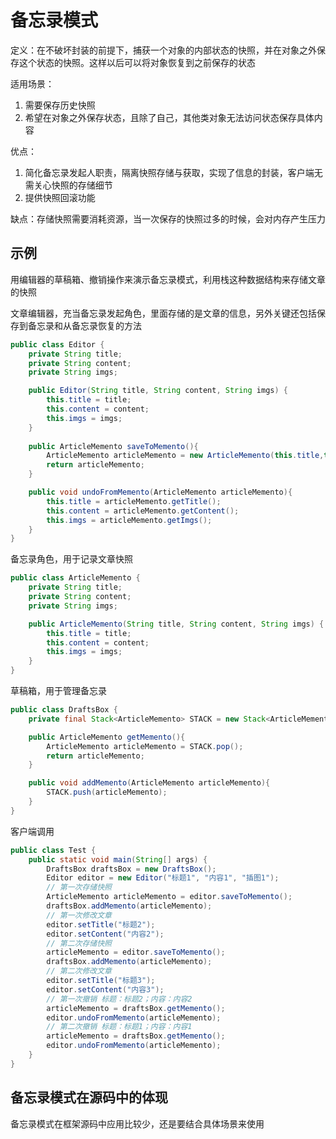 # 备忘录模式

定义：在不破坏封装的前提下，捕获一个对象的内部状态的快照，并在对象之外保存这个状态的快照。这样以后可以将对象恢复到之前保存的状态

适用场景：

1. 需要保存历史快照
2. 希望在对象之外保存状态，且除了自己，其他类对象无法访问状态保存具体内容

优点：

1. 简化备忘录发起人职责，隔离快照存储与获取，实现了信息的封装，客户端无需关心快照的存储细节
2. 提供快照回滚功能

缺点：存储快照需要消耗资源，当一次保存的快照过多的时候，会对内存产生压力



## 示例

用编辑器的草稿箱、撤销操作来演示备忘录模式，利用栈这种数据结构来存储文章的快照

文章编辑器，充当备忘录发起角色，里面存储的是文章的信息，另外关键还包括保存到备忘录和从备忘录恢复的方法

```java
public class Editor {
    private String title;
    private String content;
    private String imgs;

    public Editor(String title, String content, String imgs) {
        this.title = title;
        this.content = content;
        this.imgs = imgs;
    }
    
    public ArticleMemento saveToMemento(){
        ArticleMemento articleMemento = new ArticleMemento(this.title,this.content,this.imgs);
        return articleMemento;
    }

    public void undoFromMemento(ArticleMemento articleMemento){
        this.title = articleMemento.getTitle();
        this.content = articleMemento.getContent();
        this.imgs = articleMemento.getImgs();
    }
}
```



备忘录角色，用于记录文章快照

```java
public class ArticleMemento {
    private String title;
    private String content;
    private String imgs;

    public ArticleMemento(String title, String content, String imgs) {
        this.title = title;
        this.content = content;
        this.imgs = imgs;
    }
}
```



草稿箱，用于管理备忘录

```java
public class DraftsBox {
    private final Stack<ArticleMemento> STACK = new Stack<ArticleMemento>();

    public ArticleMemento getMemento(){
        ArticleMemento articleMemento = STACK.pop();
        return articleMemento;
    }

    public void addMemento(ArticleMemento articleMemento){
        STACK.push(articleMemento);
    }
}
```



客户端调用

```java
public class Test {
    public static void main(String[] args) {
        DraftsBox draftsBox = new DraftsBox();
        Editor editor = new Editor("标题1", "内容1", "插图1");
        // 第一次存储快照
        ArticleMemento articleMemento = editor.saveToMemento();
        draftsBox.addMemento(articleMemento);
        // 第一次修改文章
        editor.setTitle("标题2");
        editor.setContent("内容2");
        // 第二次存储快照
        articleMemento = editor.saveToMemento();
        draftsBox.addMemento(articleMemento);
        // 第二次修改文章
        editor.setTitle("标题3");
        editor.setContent("内容3");
        // 第一次撤销 标题：标题2；内容：内容2
        articleMemento = draftsBox.getMemento();
        editor.undoFromMemento(articleMemento);
        // 第二次撤销 标题：标题1；内容：内容1
        articleMemento = draftsBox.getMemento();
        editor.undoFromMemento(articleMemento);
    }
}
```



## 备忘录模式在源码中的体现

备忘录模式在框架源码中应用比较少，还是要结合具体场景来使用